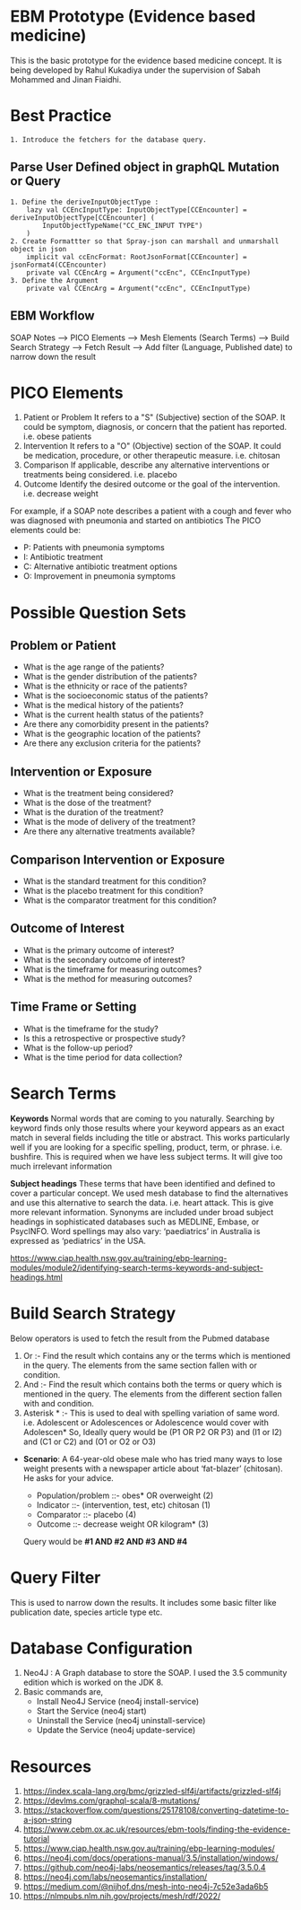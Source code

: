 # EBM Prototype (Evidence based medicine)

This is the basic prototype for the evidence based medicine concept. 
It is being developed by Rahul Kukadiya under the supervision of Sabah Mohammed and Jinan Fiaidhi.

# Best Practice
    1. Introduce the fetchers for the database query. 

## Parse User Defined object in graphQL Mutation or Query
    1. Define the deriveInputObjectType :
        lazy val CCEncInputType: InputObjectType[CCEncounter] = deriveInputObjectType[CCEncounter] (
            InputObjectTypeName("CC_ENC_INPUT TYPE")
        )
    2. Create Formattter so that Spray-json can marshall and unmarshall object in json
        implicit val ccEncFormat: RootJsonFormat[CCEncounter] = jsonFormat4(CCEncounter)
        private val CCEncArg = Argument("ccEnc", CCEncInputType)
    3. Define the Argument
        private val CCEncArg = Argument("ccEnc", CCEncInputType)

## EBM Workflow 
SOAP Notes --> PICO Elements --> Mesh Elements (Search Terms) --> Build Search Strategy --> Fetch Result --> Add filter (Language, Published date) to narrow down the result

# PICO Elements
1) Patient or Problem
   It refers to a "S" (Subjective) section of the SOAP. It could be symptom, diagnosis, or concern that the patient has reported. i.e. obese patients
2) Intervention 
   It refers to a "O" (Objective) section of the SOAP. It could be medication, procedure, or other therapeutic measure. i.e. chitosan
3) Comparison
   If applicable, describe any alternative interventions or treatments being considered. i.e. placebo
4) Outcome
   Identify the desired outcome or the goal of the intervention. i.e. decrease weight

For example, if a SOAP note describes a patient with a cough and fever who was diagnosed with pneumonia and started on antibiotics 
The PICO elements could be:
* P: Patients with pneumonia symptoms
* I: Antibiotic treatment
* C: Alternative antibiotic treatment options
* O: Improvement in pneumonia symptoms

# Possible Question Sets

## Problem or Patient
*   What is the age range of the patients? 
*   What is the gender distribution of the patients?
*   What is the ethnicity or race of the patients?
*   What is the socioeconomic status of the patients?
*   What is the medical history of the patients?
*   What is the current health status of the patients?
*   Are there any comorbidity present in the patients?
*   What is the geographic location of the patients?
*   Are there any exclusion criteria for the patients?

## Intervention or Exposure
* What is the treatment being considered?
* What is the dose of the treatment?
* What is the duration of the treatment?
* What is the mode of delivery of the treatment?
* Are there any alternative treatments available?

## Comparison Intervention or Exposure
* What is the standard treatment for this condition?
* What is the placebo treatment for this condition?
* What is the comparator treatment for this condition?

## Outcome of Interest
* What is the primary outcome of interest?
* What is the secondary outcome of interest?
* What is the timeframe for measuring outcomes?
* What is the method for measuring outcomes?

## Time Frame or Setting
* What is the timeframe for the study?
* Is this a retrospective or prospective study?
* What is the follow-up period?
* What is the time period for data collection?


# Search Terms
**Keywords** 
    Normal words that are coming to you naturally. 
    Searching by keyword finds only those results where your keyword appears as an exact match in several fields including the title or abstract. 
    This works particularly well if you are looking for a specific spelling, product, term, or phrase. i.e. bushfire. 
    This is required when we have less subject terms. 
    It will give too much irrelevant information

**Subject headings** 
    These terms that have been identified and defined to cover a particular concept. 
    We used mesh database to find the alternatives and use this alternative to search the data. i.e. heart attack. 
    This is give more relevant information.
    Synonyms are included under broad subject headings in sophisticated databases such as MEDLINE, Embase, or PsycINFO. Word spellings may also vary: ‘paediatrics’ in Australia is expressed as ‘pediatrics’ in the USA.

https://www.ciap.health.nsw.gov.au/training/ebp-learning-modules/module2/identifying-search-terms-keywords-and-subject-headings.html


# Build Search Strategy
Below operators is used to fetch the result from the Pubmed database
1) Or :- Find the result which contains any or the terms which is mentioned in the query. The elements from the same section fallen with or condition. 
2) And :- Find the result which contains both the terms or query which is mentioned in the query. The elements from the different section fallen with and condition.
3) Asterisk * :- This is used to deal with spelling variation of same word. i.e. Adolescent or Adolescences or Adolescence would cover with Adolescen*
So, Ideally query would be (P1 OR P2 OR P3) and (I1 or I2) and (C1 or C2) and (O1 or O2 or O3)

* **Scenario**: A 64-year-old obese male who has tried many ways to lose weight presents with a newspaper article about ‘fat-blazer’ (chitosan). He asks for your advice.
  * Population/problem ::-	obes* OR overweight (2)
  * Indicator  ::- (intervention, test, etc)	chitosan (1)
  *  Comparator ::-	placebo (4)
  *  Outcome	::- decrease weight OR kilogram* (3) 
  
   Query would be **#1 AND #2 AND #3 AND #4**

# Query Filter
This is used to narrow down the results. It includes some basic filter like publication date, species article type etc.

# Database Configuration
1) Neo4J : A Graph database to store the SOAP. I used the 3.5 community edition which is worked on the JDK 8.
2) Basic commands are, 
   * Install Neo4J Service (neo4j install-service)
   * Start the Service (neo4j start)
   * Uninstall the Service (neo4j uninstall-service)
   * Update the Service (neo4j update-service)


# Resources
1) https://index.scala-lang.org/bmc/grizzled-slf4j/artifacts/grizzled-slf4j
2) https://devlms.com/graphql-scala/8-mutations/
3) https://stackoverflow.com/questions/25178108/converting-datetime-to-a-json-string
4) https://www.cebm.ox.ac.uk/resources/ebm-tools/finding-the-evidence-tutorial
5) https://www.ciap.health.nsw.gov.au/training/ebp-learning-modules/
6) https://neo4j.com/docs/operations-manual/3.5/installation/windows/
7) https://github.com/neo4j-labs/neosemantics/releases/tag/3.5.0.4
8) https://neo4j.com/labs/neosemantics/installation/
9) https://medium.com/@nijhof.dns/mesh-into-neo4j-7c52e3ada6b5
10) https://nlmpubs.nlm.nih.gov/projects/mesh/rdf/2022/